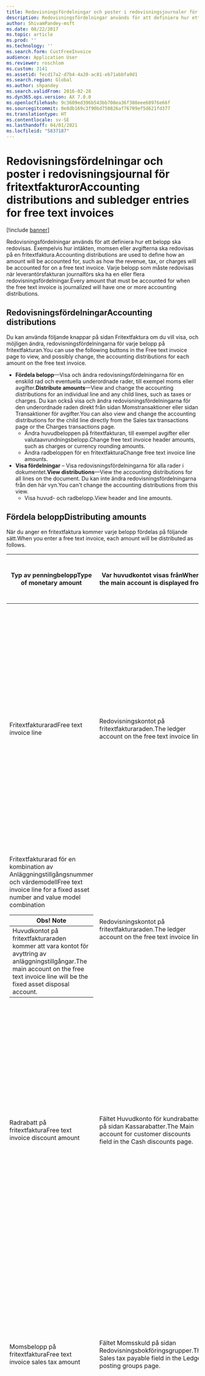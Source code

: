 ```yaml
---
title: Redovisningsfördelningar och poster i redovisningsjournaler för fritextfakturor
description: Redovisningsfördelningar används för att definiera hur ett belopp ska redovisas. Exempelvis hur intäkten, momsen eller avgifterna ska redovisas på en fritextfaktura. Varje belopp som måste redovisas när leverantörsfakturan journalförs ska ha en eller flera redovisningsfördelningar.
author: ShivamPandey-msft
ms.date: 08/22/2017
ms.topic: article
ms.prod: ''
ms.technology: ''
ms.search.form: CustFreeInvoice
audience: Application User
ms.reviewer: roschlom
ms.custom: 3141
ms.assetid: fecd17a2-d7b4-4a20-ac81-eb71abbfa9d1
ms.search.region: Global
ms.author: shpandey
ms.search.validFrom: 2016-02-28
ms.dyn365.ops.version: AX 7.0.0
ms.openlocfilehash: 9c3609ed396b543bb708ea36f308eee60976e66f
ms.sourcegitcommit: 0e8db169c3f90bd750826af76709ef5d621fd377
ms.translationtype: HT
ms.contentlocale: sv-SE
ms.lasthandoff: 04/01/2021
ms.locfileid: "5837187"
---
```

# <a name="accounting-distributions-and-subledger-entries-for-free-text-invoices"></a><span data-ttu-id="86b71-104">Redovisningsfördelningar och poster i redovisningsjournal för fritextfakturor</span><span class="sxs-lookup"><span data-stu-id="86b71-104">Accounting distributions and subledger entries for free text invoices</span></span>

[!include [banner](../includes/banner.md)]

<span data-ttu-id="86b71-105">Redovisningsfördelningar används för att definiera hur ett belopp ska redovisas. Exempelvis hur intäkten, momsen eller avgifterna ska redovisas på en fritextfaktura.</span><span class="sxs-lookup"><span data-stu-id="86b71-105">Accounting distributions are used to define how an amount will be accounted for, such as how the revenue, tax, or charges will be accounted for on a free text invoice.</span></span> <span data-ttu-id="86b71-106">Varje belopp som måste redovisas när leverantörsfakturan journalförs ska ha en eller flera redovisningsfördelningar.</span><span class="sxs-lookup"><span data-stu-id="86b71-106">Every amount that must be accounted for when the free text invoice is journalized will have one or more accounting distributions.</span></span>

<a name="accounting-distributions"></a><span data-ttu-id="86b71-107">Redovisningsfördelningar</span><span class="sxs-lookup"><span data-stu-id="86b71-107">Accounting distributions</span></span>
------------------------

<span data-ttu-id="86b71-108">Du kan använda följande knappar på sidan Fritextfaktura om du vill visa, och möjligen ändra, redovisningsfördelningarna för varje belopp på fritextfakturan.</span><span class="sxs-lookup"><span data-stu-id="86b71-108">You can use the following buttons in the Free text invoice page to view, and possibly change, the accounting distributions for each amount on the free text invoice.</span></span>

-   <span data-ttu-id="86b71-109">**Fördela belopp**—Visa och ändra redovisningsfördelningarna för en enskild rad och eventuella underordnade rader, till exempel moms eller avgifter.</span><span class="sxs-lookup"><span data-stu-id="86b71-109">**Distribute amounts**—View and change the accounting distributions for an individual line and any child lines, such as taxes or charges.</span></span> <span data-ttu-id="86b71-110">Du kan också visa och ändra redovisningsfördelningarna för den underordnade raden direkt från sidan Momstransaktioner eller sidan Transaktioner för avgifter.</span><span class="sxs-lookup"><span data-stu-id="86b71-110">You can also view and change the accounting distributions for the child line directly from the Sales tax transactions page or the Charges transactions page.</span></span>
    -   <span data-ttu-id="86b71-111">Ändra huvudbeloppen på fritextfakturan, till exempel avgifter eller valutaavrundningsbelopp.</span><span class="sxs-lookup"><span data-stu-id="86b71-111">Change free text invoice header amounts, such as charges or currency rounding amounts.</span></span>
    -   <span data-ttu-id="86b71-112">Ändra radbeloppen för en fritextfaktura</span><span class="sxs-lookup"><span data-stu-id="86b71-112">Change free text invoice line amounts.</span></span>
-   <span data-ttu-id="86b71-113">**Visa fördelningar** – Visa redovisningsfördelningarna för alla rader i dokumentet.</span><span class="sxs-lookup"><span data-stu-id="86b71-113">**View distributions**—View the accounting distributions for all lines on the document.</span></span> <span data-ttu-id="86b71-114">Du kan inte ändra redovisningsfördelningarna från den här vyn.</span><span class="sxs-lookup"><span data-stu-id="86b71-114">You can't change the accounting distributions from this view.</span></span>
    -   <span data-ttu-id="86b71-115">Visa huvud- och radbelopp.</span><span class="sxs-lookup"><span data-stu-id="86b71-115">View header and line amounts.</span></span>

## <a name="distributing-amounts"></a><span data-ttu-id="86b71-116">Fördela belopp</span><span class="sxs-lookup"><span data-stu-id="86b71-116">Distributing amounts</span></span>
<span data-ttu-id="86b71-117">När du anger en fritextfaktura kommer varje belopp fördelas på följande sätt.</span><span class="sxs-lookup"><span data-stu-id="86b71-117">When you enter a free text invoice, each amount will be distributed as follows.</span></span>

<table>
<colgroup>
<col width="33%" />
<col width="33%" />
<col width="33%" />
</colgroup>
<thead>
<tr class="header">
<th><span data-ttu-id="86b71-118">Typ av penningbelopp</span><span class="sxs-lookup"><span data-stu-id="86b71-118">Type of monetary amount</span></span></th>
<th><span data-ttu-id="86b71-119">Var huvudkontot visas från</span><span class="sxs-lookup"><span data-stu-id="86b71-119">Where the main account is displayed from</span></span></th>
<th><span data-ttu-id="86b71-120">Prioritetsordning som bestämmer vilken ekonomisk standarddimension som visas</span><span class="sxs-lookup"><span data-stu-id="86b71-120">Order of priority that determines which default financial dimension is displayed</span></span></th>
</tr>
</thead>
<tbody>
<tr class="odd">
<td><span data-ttu-id="86b71-121">Fritextfakturarad</span><span class="sxs-lookup"><span data-stu-id="86b71-121">Free text invoice line</span></span></td>
<td><span data-ttu-id="86b71-122">Redovisningskontot på fritextfakturaraden.</span><span class="sxs-lookup"><span data-stu-id="86b71-122">The ledger account on the free text invoice line.</span></span></td>
<td><ol>
<li><span data-ttu-id="86b71-123">Om huvudkontot är ett allokeringskonto ska du använda standardvärdet från allokeringskontodefinitionen.</span><span class="sxs-lookup"><span data-stu-id="86b71-123">If the main account is an allocation account, use the default value from the allocation account definition.</span></span></li>
<li><span data-ttu-id="86b71-124">Om huvudkontot inte är ett allokeringskonto ska du använda standardmallen för ekonomiska dimensioner på fritextfakturaraden.</span><span class="sxs-lookup"><span data-stu-id="86b71-124">If the main account is not an allocation account, use the financial dimension default template on the free text invoice line.</span></span></li>
<li><span data-ttu-id="86b71-125">Använd de förvalda värdena för ekonomiska dimensioner på fritextfakturaraden.</span><span class="sxs-lookup"><span data-stu-id="86b71-125">Use the default financial dimension values on the free text invoice line.</span></span></li>
<li><span data-ttu-id="86b71-126">Använd de förvalda värdena för ekonomiska dimensioner från redovisningskontot på sidan Kontoplan.</span><span class="sxs-lookup"><span data-stu-id="86b71-126">Use the default financial dimension values from the ledger account in the Chart of accounts page.</span></span></li>
</ol></td>
</tr>
<tr class="even">
<td><span data-ttu-id="86b71-127">Fritextfakturarad för en kombination av Anläggningstillgångsnummer och värdemodell</span><span class="sxs-lookup"><span data-stu-id="86b71-127">Free text invoice line for a fixed asset number and value model combination</span></span>
<div class="alert">
<table>
<thead>
<tr class="header">
<th><span data-ttu-id="86b71-128"><strong>Obs! </strong></span><span class="sxs-lookup"><span data-stu-id="86b71-128"><strong>Note</strong></span></span></th>
</tr>
</thead>
<tbody>
<tr class="odd">
<td><span data-ttu-id="86b71-129">Huvudkontot på fritextfakturaraden kommer att vara kontot för avyttring av anläggningstillgångar.</span><span class="sxs-lookup"><span data-stu-id="86b71-129">The main account on the free text invoice line will be the fixed asset disposal account.</span></span></td>
</tr>
</tbody>
</table>
</div></td>
<td><span data-ttu-id="86b71-130">Redovisningskontot på fritextfakturaraden.</span><span class="sxs-lookup"><span data-stu-id="86b71-130">The ledger account on the free text invoice line.</span></span></td>
<td><ol>
<li><span data-ttu-id="86b71-131">Använd de förvalda värdena för ekonomiska dimensioner på fritextfakturaraden.</span><span class="sxs-lookup"><span data-stu-id="86b71-131">Use the default financial dimension values on the free text invoice line.</span></span></li>
<li><span data-ttu-id="86b71-132">Använd de förvalda värdena för ekonomiska dimensioner från redovisningskontot på sidan Kontoplan.</span><span class="sxs-lookup"><span data-stu-id="86b71-132">Use the default financial dimension values from the ledger account in the Chart of accounts page.</span></span></li>
</ol></td>
</tr>
<tr class="odd">
<td><span data-ttu-id="86b71-133">Radrabatt på fritextfaktura</span><span class="sxs-lookup"><span data-stu-id="86b71-133">Free text invoice discount amount</span></span></td>
<td><span data-ttu-id="86b71-134">Fältet Huvudkonto för kundrabatter på sidan Kassarabatter.</span><span class="sxs-lookup"><span data-stu-id="86b71-134">The Main account for customer discounts field in the Cash discounts page.</span></span></td>
<td><ol>
<li><span data-ttu-id="86b71-135">Om huvudkontot är ett allokeringskonto ska du använda standardvärdet från allokeringskontodefinitionen.</span><span class="sxs-lookup"><span data-stu-id="86b71-135">If the main account is an allocation account, use the default value from the allocation account definition.</span></span></li>
<li><span data-ttu-id="86b71-136">Om huvudkontot inte är ett allokeringskonto ska du använda standardmallen för ekonomiska dimensioner på fritextfakturaraden.</span><span class="sxs-lookup"><span data-stu-id="86b71-136">If the main account is not an allocation account, use the financial dimension default template on the free text invoice line.</span></span></li>
<li><span data-ttu-id="86b71-137">Använd de förvalda värdena för ekonomiska dimensioner på fritextfakturaraden.</span><span class="sxs-lookup"><span data-stu-id="86b71-137">Use the default financial dimension values on the free text invoice line.</span></span></li>
<li><span data-ttu-id="86b71-138">Använd de förvalda värdena för ekonomiska dimensioner från redovisningskontot på sidan Kontoplan.</span><span class="sxs-lookup"><span data-stu-id="86b71-138">Use the default financial dimension values from the ledger account in the Chart of accounts page.</span></span></li>
</ol></td>
</tr>
<tr class="even">
<td><span data-ttu-id="86b71-139">Momsbelopp på fritextfaktura</span><span class="sxs-lookup"><span data-stu-id="86b71-139">Free text invoice sales tax amount</span></span></td>
<td><span data-ttu-id="86b71-140">Fältet Momsskuld på sidan Redovisningsbokföringsgrupper.</span><span class="sxs-lookup"><span data-stu-id="86b71-140">The Sales tax payable field in the Ledger posting groups page.</span></span></td>
<td><ol>
<li><span data-ttu-id="86b71-141">Använd ekonomiska dimensioner som definieras på fritextfakturaradbeloppet eller fördelningarna för avgiftsradbeloppet.</span><span class="sxs-lookup"><span data-stu-id="86b71-141">Use the financial dimensions that are defined on the free text invoice line amount or the distributions for the charge line amount.</span></span></li>
<li><span data-ttu-id="86b71-142">Använd de förvalda värdena för ekonomiska dimensioner på fritextfakturaraden.</span><span class="sxs-lookup"><span data-stu-id="86b71-142">Use the default financial dimension values on the free text invoice line.</span></span></li>
<li><span data-ttu-id="86b71-143">Använd de förvalda värdena för ekonomiska dimensioner från redovisningskontot på sidan Kontoplan.</span><span class="sxs-lookup"><span data-stu-id="86b71-143">Use the default financial dimension values from the ledger account in the Chart of accounts page.</span></span></li>
</ol></td>
</tr>
<tr class="odd">
<td><span data-ttu-id="86b71-144">Avgiftsradbelopp på fritextfaktura</span><span class="sxs-lookup"><span data-stu-id="86b71-144">Free text invoice charge line amount</span></span></td>
<td><span data-ttu-id="86b71-145">Fältet Kreditkonto på sidan Kod för avgifter.</span><span class="sxs-lookup"><span data-stu-id="86b71-145">The Credit account field in the Charges code page.</span></span></td>
<td><ol>
<li><span data-ttu-id="86b71-146">Om huvudkontot är ett allokeringskonto ska du använda standardvärdet från allokeringskontodefinitionen.</span><span class="sxs-lookup"><span data-stu-id="86b71-146">If the main account is an allocation account, use the default value from the allocation account definition.</span></span></li>
<li><span data-ttu-id="86b71-147">Om huvudkontot inte är ett allokeringskonto ska du använda standardmallen för ekonomiska dimensioner på fritextfakturaraden.</span><span class="sxs-lookup"><span data-stu-id="86b71-147">If the main account is not an allocation account, use the financial dimension default template on the free text invoice line.</span></span></li>
<li><span data-ttu-id="86b71-148">Använd de förvalda värdena för ekonomiska dimensioner på fritextfakturaraden.</span><span class="sxs-lookup"><span data-stu-id="86b71-148">Use the default financial dimension values on the free text invoice line.</span></span></li>
<li><span data-ttu-id="86b71-149">Använd de förvalda värdena för ekonomiska dimensioner från redovisningskontot på sidan Kontoplan.</span><span class="sxs-lookup"><span data-stu-id="86b71-149">Use the default financial dimension values from the ledger account in the Chart of accounts page.</span></span></li>
</ol></td>
</tr>
</tbody>
</table>

## <a name="distributing-taxes"></a><span data-ttu-id="86b71-150">Fördela moms</span><span class="sxs-lookup"><span data-stu-id="86b71-150">Distributing taxes</span></span>
<span data-ttu-id="86b71-151">Redovisningsfördelning för skatter går inte att skapa förrän skatter har beräknats.</span><span class="sxs-lookup"><span data-stu-id="86b71-151">Accounting distributions for taxes cannot be created until taxes are calculated.</span></span> <span data-ttu-id="86b71-152">Om du vill beräkna moms måste du färdigställa en av följande uppgifter i formuläret Fritextfaktura:</span><span class="sxs-lookup"><span data-stu-id="86b71-152">To calculate sales taxes, you must complete one of the following tasks in the Free text invoice form:</span></span>
-   <span data-ttu-id="86b71-153">Visa momsen.</span><span class="sxs-lookup"><span data-stu-id="86b71-153">View the sales tax.</span></span>
-   <span data-ttu-id="86b71-154">Visa fakturasumman.</span><span class="sxs-lookup"><span data-stu-id="86b71-154">View the invoice total.</span></span>
-   <span data-ttu-id="86b71-155">Visa kassaflödet.</span><span class="sxs-lookup"><span data-stu-id="86b71-155">View the cash flow.</span></span>
-   <span data-ttu-id="86b71-156">Visa redovisningsfördelningar för hela fritextfakturan.</span><span class="sxs-lookup"><span data-stu-id="86b71-156">View accounting distributions for the whole free text invoice.</span></span>
-   <span data-ttu-id="86b71-157">Visa redovisningsjournalen.</span><span class="sxs-lookup"><span data-stu-id="86b71-157">View the subledger journal.</span></span>

## <a name="subledger-journals-for-free-text-invoices"></a><span data-ttu-id="86b71-158"> Redovisningsjournaler för fritextfakturor</span><span class="sxs-lookup"><span data-stu-id="86b71-158">Subledger journals for free text invoices</span></span>
<span data-ttu-id="86b71-159">Innan du bokför en fritextfaktura kan du visa hela redovisningsposten för fakturan, som inkluderar debiteringar och krediteringar, för att kontrollera att fakturan bokförs till rätt konton.</span><span class="sxs-lookup"><span data-stu-id="86b71-159">Before you post a free text invoice, you can view the full accounting entry of the invoice, which includes debits and credits, to verify that the invoice is being posted to the correct accounts.</span></span> <span data-ttu-id="86b71-160">Denna vy av hela redovisningsposten kallas en redovisningsjournal.</span><span class="sxs-lookup"><span data-stu-id="86b71-160">This view of the full accounting entry is called a subledger journal.</span></span> <span data-ttu-id="86b71-161">Om posten i reskontrajournalen är fel när du granskar den innan du journalför fritextfakturan kan du inte ändra posten i reskontrajournalen.</span><span class="sxs-lookup"><span data-stu-id="86b71-161">If the subledger journal entry is incorrect when you preview it before you journalize the free text invoice, you can't change the subledger journal entry.</span></span> <span data-ttu-id="86b71-162">I stället måste du ändra redovisningsfördelningarna eller bokföringsprofilen.</span><span class="sxs-lookup"><span data-stu-id="86b71-162">Instead, you must change the accounting distributions or the posting profile.</span></span> <span data-ttu-id="86b71-163">Redovisningsfördelningarna används för att definiera ena sidan i redovisningposten, debet eller kredit.</span><span class="sxs-lookup"><span data-stu-id="86b71-163">The accounting distributions are used to define one side of the accounting entry, the debit or the credit.</span></span> <span data-ttu-id="86b71-164">Den förskjutande kontoposten i reskontrajournalen skapas från bokföringsprofilerna, till exempel från kundkontot eller moms.</span><span class="sxs-lookup"><span data-stu-id="86b71-164">The offsetting subledger journal account entry is created from the posting profiles, such as from the customer account or the tax.</span></span>





[!INCLUDE[footer-include](../../includes/footer-banner.md)]
